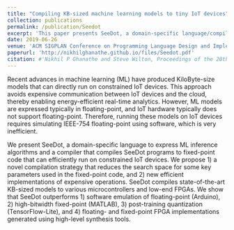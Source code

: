 ```yaml
---
title: "Compiling KB-sized machine learning models to tiny IoT devices"
collection: publications
permalink: /publication/Seedot
excerpt: 'This paper presents SeeDot, a domain-specific language/compiler for efficiently translating ML inference into fixed-point code for execution on resource-constrained microcontrollers and FPGAs.'
date: 2019-06-26
venue: 'ACM SIGPLAN Conference on Programming Language Design and Implementation (PLDI)'
paperurl: 'http://nikhilghanathe.github.io/files/Seedot.pdf'
citation: #'Nikhil P Ghanathe and Steve Wilton, Proceedings of the 20th ACM International Conference on Computing Frontiers, pp. 123–133, 2023'
---
```


Recent advances in machine learning (ML) have produced KiloByte-size models that can directly run on constrained IoT devices. This approach avoids expensive communication between IoT devices and the cloud, thereby enabling energy-efficient real-time analytics. However, ML models are expressed typically in floating-point, and IoT hardware typically does not support floating-point. Therefore, running these models on IoT devices requires simulating IEEE-754 floating-point using software, which is very inefficient.

We present SeeDot, a domain-specific language to express ML inference algorithms and a compiler that compiles SeeDot programs to fixed-point code that can efficiently run on constrained IoT devices. We propose 1) a novel compilation strategy that reduces the search space for some key parameters used in the fixed-point code, and 2) new efficient implementations of expensive operations. SeeDot compiles state-of-the-art KB-sized models to various microcontrollers and low-end FPGAs. We show that SeeDot outperforms 1) software emulation of floating-point (Arduino), 2) high-bitwidth fixed-point (MATLAB), 3) post-training quantization (TensorFlow-Lite), and 4) floating- and fixed-point FPGA implementations generated using high-level synthesis tools.